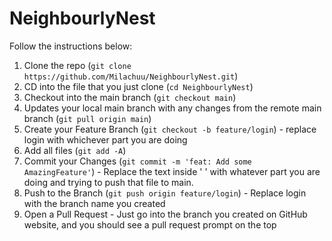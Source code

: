 # NeighbourlyNest 

Follow the instructions below:

1. Clone the repo (`git clone https://github.com/Milachuu/NeighbourlyNest.git`)
2. CD into the file that you just clone (`cd NeighbourlyNest`) 
3. Checkout into the main branch (`git checkout main`)
4. Updates your local main branch with any changes from the remote main branch (`git pull origin main`)
5. Create your Feature Branch (`git checkout -b feature/login`)    - replace login with whichever part you are doing
6. Add all files (`git add -A`) 
7. Commit your Changes (`git commit -m 'feat: Add some AmazingFeature'`)  - Replace the text inside ' ' with whatever part you are doing and trying to push that file to main.
8. Push to the Branch (`git push origin feature/login`) - Replace login with the branch name you created 
9. Open a Pull Request - Just go into the branch you created on GitHub website, and you should see a pull request prompt on the top
